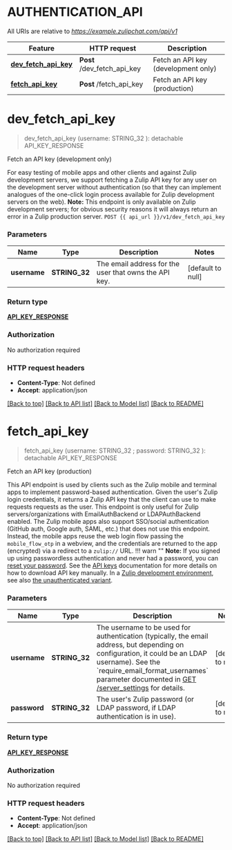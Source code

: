 # AUTHENTICATION_API

All URIs are relative to *https://example.zulipchat.com/api/v1*

Feature | HTTP request | Description
------------- | ------------- | -------------
[**dev_fetch_api_key**](AUTHENTICATION_API.md#dev_fetch_api_key) | **Post** /dev_fetch_api_key | Fetch an API key (development only)
[**fetch_api_key**](AUTHENTICATION_API.md#fetch_api_key) | **Post** /fetch_api_key | Fetch an API key (production)


# **dev_fetch_api_key**
> dev_fetch_api_key (username: STRING_32 ): detachable API_KEY_RESPONSE
	

Fetch an API key (development only)

For easy testing of mobile apps and other clients and against Zulip development servers, we support fetching a Zulip API key for any user on the development server without authentication (so that they can implement analogues of the one-click login process available for Zulip development servers on the web).  **Note:** This endpoint is only available on Zulip development servers; for obvious security reasons it will always return an error in a Zulip production server.  `POST {{ api_url }}/v1/dev_fetch_api_key` 


### Parameters

Name | Type | Description  | Notes
------------- | ------------- | ------------- | -------------
 **username** | **STRING_32**| The email address for the user that owns the API key.  | [default to null]

### Return type

[**API_KEY_RESPONSE**](ApiKeyResponse.md)

### Authorization

No authorization required

### HTTP request headers

 - **Content-Type**: Not defined
 - **Accept**: application/json

[[Back to top]](#) [[Back to API list]](../README.md#documentation-for-api-endpoints) [[Back to Model list]](../README.md#documentation-for-models) [[Back to README]](../README.md)

# **fetch_api_key**
> fetch_api_key (username: STRING_32 ; password: STRING_32 ): detachable API_KEY_RESPONSE
	

Fetch an API key (production)

This API endpoint is used by clients such as the Zulip mobile and terminal apps to implement password-based authentication.  Given the user's Zulip login credentials, it returns a Zulip API key that the client can use to make requests requests as the user.  This endpoint is only useful for Zulip servers/organizations with EmailAuthBackend or LDAPAuthBackend enabled.  The Zulip mobile apps also support SSO/social authentication (GitHub auth, Google auth, SAML, etc.) that does not use this endpoint.  Instead, the mobile apps reuse the web login flow passing the `mobile_flow_otp` in a webview, and the credentials are returned to the app (encrypted) via a redirect to a `zulip://` URL.  !!! warn \"\"     **Note:** If you signed up using passwordless authentication and     never had a password, you can [reset your password](/help/change-your-password).      See the [API keys](/api/api-keys) documentation for     more details on how to download API key manually.  In a [Zulip development environment](https://zulip.readthedocs.io/en/latest/development/overview.html), see also [the unauthenticated variant](/api/dev-fetch-api-key). 


### Parameters

Name | Type | Description  | Notes
------------- | ------------- | ------------- | -------------
 **username** | **STRING_32**| The username to be used for authentication (typically, the email address, but depending on configuration, it could be an LDAP username).  See the &#x60;require_email_format_usernames&#x60; parameter documented in [GET /server_settings](/api/get-server-settings) for details.  | [default to null]
 **password** | **STRING_32**| The user&#39;s Zulip password (or LDAP password, if LDAP authentication is in use).  | [default to null]

### Return type

[**API_KEY_RESPONSE**](ApiKeyResponse.md)

### Authorization

No authorization required

### HTTP request headers

 - **Content-Type**: Not defined
 - **Accept**: application/json

[[Back to top]](#) [[Back to API list]](../README.md#documentation-for-api-endpoints) [[Back to Model list]](../README.md#documentation-for-models) [[Back to README]](../README.md)

